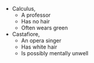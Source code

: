 * Calculus,
   - A professor 
   - Has no hair 
   - Often wears green
* Castafiore,
    - An opera singer 
    - Has white hair
    - Is possibly mentally unwell
